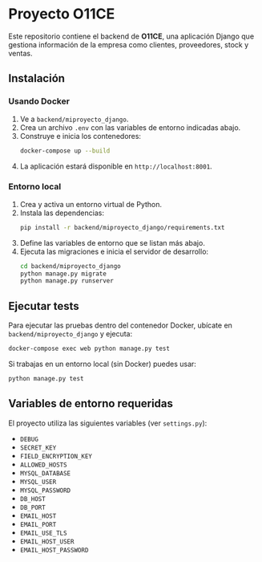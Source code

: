 # Proyecto O11CE

Este repositorio contiene el backend de **O11CE**, una aplicación Django que gestiona información de la empresa como clientes, proveedores, stock y ventas.

## Instalación

### Usando Docker

1. Ve a `backend/miproyecto_django`.
2. Crea un archivo `.env` con las variables de entorno indicadas abajo.
3. Construye e inicia los contenedores:
   ```bash
   docker-compose up --build
   ```
4. La aplicación estará disponible en `http://localhost:8001`.

### Entorno local

1. Crea y activa un entorno virtual de Python.
2. Instala las dependencias:
   ```bash
   pip install -r backend/miproyecto_django/requirements.txt
   ```
3. Define las variables de entorno que se listan más abajo.
4. Ejecuta las migraciones e inicia el servidor de desarrollo:
   ```bash
   cd backend/miproyecto_django
   python manage.py migrate
   python manage.py runserver
   ```

## Ejecutar tests

Para ejecutar las pruebas dentro del contenedor Docker, ubícate en
`backend/miproyecto_django` y ejecuta:

```bash
docker-compose exec web python manage.py test
```

Si trabajas en un entorno local (sin Docker) puedes usar:

```bash
python manage.py test
```

## Variables de entorno requeridas

El proyecto utiliza las siguientes variables (ver `settings.py`):

- `DEBUG`
- `SECRET_KEY`
- `FIELD_ENCRYPTION_KEY`
- `ALLOWED_HOSTS`
- `MYSQL_DATABASE`
- `MYSQL_USER`
- `MYSQL_PASSWORD`
- `DB_HOST`
- `DB_PORT`
- `EMAIL_HOST`
- `EMAIL_PORT`
- `EMAIL_USE_TLS`
- `EMAIL_HOST_USER`
- `EMAIL_HOST_PASSWORD`

